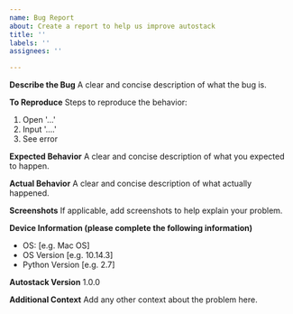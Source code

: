 ```yaml
---
name: Bug Report
about: Create a report to help us improve autostack
title: ''
labels: ''
assignees: ''

---
```


**Describe the Bug**
A clear and concise description of what the bug is.

**To Reproduce**
Steps to reproduce the behavior:
1. Open '...'
2. Input '....'
3. See error

**Expected Behavior**
A clear and concise description of what you expected to happen.

**Actual Behavior**
A clear and concise description of what actually happened.

**Screenshots**
If applicable, add screenshots to help explain your problem.

**Device Information (please complete the following information)**
 - OS: [e.g. Mac OS]
 - OS Version [e.g. 10.14.3]
 - Python Version [e.g. 2.7]

**Autostack Version**
1.0.0

**Additional Context**
Add any other context about the problem here.
